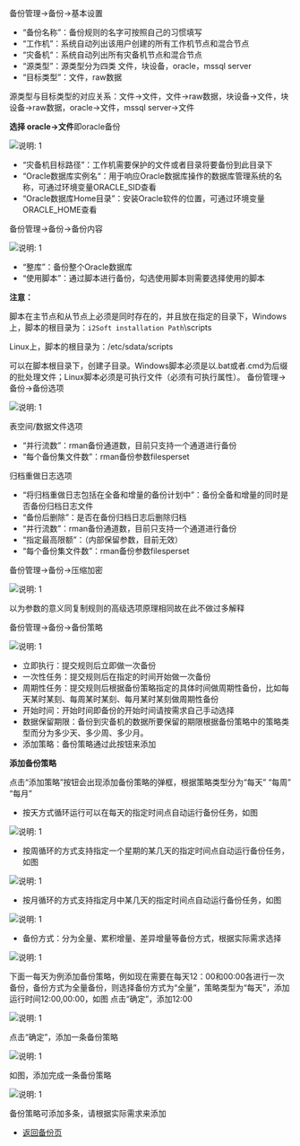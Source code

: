 备份管理-&gt;备份-&gt;基本设置

*   “备份名称”：备份规则的名字可按照自己的习惯填写
*   “工作机”：系统自动列出该用户创建的所有工作机节点和混合节点
*   “灾备机“：系统自动列出所有灾备机节点和混合节点
*   “源类型”：源类型分为四类 文件，块设备，oracle，mssql server
*   “目标类型”：文件，raw数据

源类型与目标类型的对应关系：文件-&gt;文件，文件-&gt;raw数据，块设备-&gt;文件，块设备-&gt;raw数据，oracle-&gt;文件，mssql server-&gt;文件

**选择 oracle-&gt;文件**即oracle备份

![说明: 1](/assets/V6.200015.png)

*   “灾备机目标路径”：工作机需要保护的文件或者目录将要备份到此目录下
*   “Oracle数据库实例名“：用于响应Oracle数据库操作的数据库管理系统的名称，可通过环境变量ORACLE_SID查看
*   “Oracle数据库Home目录”：安装Oracle软件的位置，可通过环境变量ORACLE_HOME查看

备份管理-&gt;备份-&gt;备份内容

![说明: 1](/assets/V6.200016.png)

*   “整库”：备份整个Oracle数据库
*   “使用脚本”：通过脚本进行备份，勾选使用脚本则需要选择使用的脚本

**注意：**

脚本在主节点和从节点上必须是同时存在的，并且放在指定的目录下，Windows上，脚本的根目录为：`i2Soft installation Path`\scripts

Linux上，脚本的根目录为：/etc/sdata/scripts

可以在脚本根目录下，创建子目录。Windows脚本必须是以.bat或者.cmd为后缀的批处理文件；Linux脚本必须是可执行文件（必须有可执行属性）。
备份管理-&gt;备份-&gt;备份选项

![说明: 1](/assets/V6.200017.png)

表空间/数据文件选项

*   “并行流数”：rman备份通道数，目前只支持一个通道进行备份
*   “每个备份集文件数”：rman备份参数filesperset

归档重做日志选项

*   “将归档重做日志包括在全备和增量的备份计划中”：备份全备和增量的同时是否备份归档日志文件
*   “备份后删除”：是否在备份归档日志后删除归档
*   “并行流数”：rman备份通道数，目前只支持一个通道进行备份
*   “指定最高限额”：（内部保留参数，目前无效）
*   “每个备份集文件数”：rman备份参数filesperset

备份管理-&gt;备份-&gt;压缩加密

![说明: 1](/assets/V6.038599.png)

以为参数的意义同复制规则的高级选项原理相同故在此不做过多解释

备份管理-&gt;备份-&gt;备份策略

![说明: 1](/assets/V6.200002.png)

*   立即执行：提交规则后立即做一次备份
*   一次性任务：提交规则后在指定的时间开始做一次备份
*   周期性任务：提交规则后根据备份策略指定的具体时间做周期性备份，比如每天某时某刻、每周某时某刻、每月某时某刻做周期性备份
*   开始时间：开始时间即备份的开始时间请按需求自己手动选择
*   数据保留期限：备份到灾备机的数据所要保留的期限根据备份策略中的策略类型而分为多少天、多少周、多少月。
*   添加策略：备份策略通过此按钮来添加

**添加备份策略**

点击“添加策略”按钮会出现添加备份策略的弹框，根据策略类型分为“每天” “每周” “每月”

*   按天方式循环运行可以在每天的指定时间点自动运行备份任务，如图

![说明: 1](/assets/V6.200006.png)

*   按周循环的方式支持指定一个星期的某几天的指定时间点自动运行备份任务，如图

![说明: 1](/assets/V6.200007.png)

*   按月循环的方式支持指定月中某几天的指定时间点自动运行备份任务，如图

![说明: 1](/assets/V6.200008.png)

*   备份方式：分为全量、累积增量、差异增量等备份方式，根据实际需求选择

![说明: 1](/assets/V6.200019.png)


下面一每天为例添加备份策略，例如现在需要在每天12：00和00:00各进行一次备份，备份方式为全量备份，则选择备份方式为“全量”，策略类型为“每天”，添加运行时间12:00,00:00，如图
点击“确定”，添加12:00

![说明: 1](/assets/V6.200010.png)

点击“确定”，添加一条备份策略

![说明: 1](/assets/V6.200011.png)

如图，添加完成一条备份策略

![说明: 1](/assets/V6.200012.png)

备份策略可添加多条，请根据实际需求来添加

* [返回备份页](backup.md)
